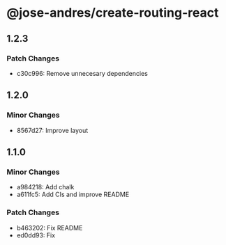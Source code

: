 # @jose-andres/create-routing-react

## 1.2.3

### Patch Changes

- c30c996: Remove unnecesary dependencies

## 1.2.0

### Minor Changes

- 8567d27: Improve layout

## 1.1.0

### Minor Changes

- a984218: Add chalk
- a611fc5: Add CIs and improve README

### Patch Changes

- b463202: Fix README
- ed0dd93: Fix
